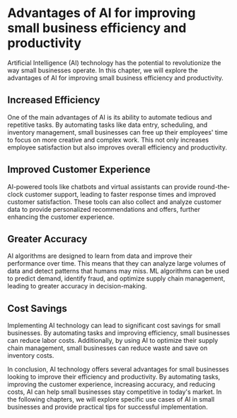 # Advantages of AI for improving small business efficiency and productivity

Artificial Intelligence (AI) technology has the potential to revolutionize the way small businesses operate. In this chapter, we will explore the advantages of AI for improving small business efficiency and productivity.

Increased Efficiency
--------------------

One of the main advantages of AI is its ability to automate tedious and repetitive tasks. By automating tasks like data entry, scheduling, and inventory management, small businesses can free up their employees' time to focus on more creative and complex work. This not only increases employee satisfaction but also improves overall efficiency and productivity.

Improved Customer Experience
----------------------------

AI-powered tools like chatbots and virtual assistants can provide round-the-clock customer support, leading to faster response times and improved customer satisfaction. These tools can also collect and analyze customer data to provide personalized recommendations and offers, further enhancing the customer experience.

Greater Accuracy
----------------

AI algorithms are designed to learn from data and improve their performance over time. This means that they can analyze large volumes of data and detect patterns that humans may miss. ML algorithms can be used to predict demand, identify fraud, and optimize supply chain management, leading to greater accuracy in decision-making.

Cost Savings
------------

Implementing AI technology can lead to significant cost savings for small businesses. By automating tasks and improving efficiency, small businesses can reduce labor costs. Additionally, by using AI to optimize their supply chain management, small businesses can reduce waste and save on inventory costs.

In conclusion, AI technology offers several advantages for small businesses looking to improve their efficiency and productivity. By automating tasks, improving the customer experience, increasing accuracy, and reducing costs, AI can help small businesses stay competitive in today's market. In the following chapters, we will explore specific use cases of AI in small businesses and provide practical tips for successful implementation.


